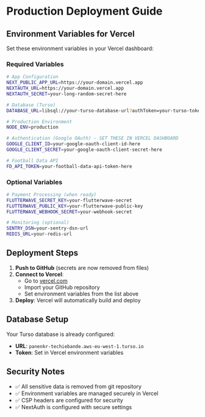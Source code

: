 # Production Deployment Guide

## Environment Variables for Vercel

Set these environment variables in your Vercel dashboard:

### Required Variables

```bash
# App Configuration
NEXT_PUBLIC_APP_URL=https://your-domain.vercel.app
NEXTAUTH_URL=https://your-domain.vercel.app
NEXTAUTH_SECRET=your-long-random-secret-here

# Database (Turso)
DATABASE_URL=libsql://your-turso-database-url?authToken=your-turso-token

# Production Environment
NODE_ENV=production

# Authentication (Google OAuth) - SET THESE IN VERCEL DASHBOARD
GOOGLE_CLIENT_ID=your-google-oauth-client-id-here
GOOGLE_CLIENT_SECRET=your-google-oauth-client-secret-here

# Football Data API
FD_API_TOKEN=your-football-data-api-token-here
```

### Optional Variables

```bash
# Payment Processing (when ready)
FLUTTERWAVE_SECRET_KEY=your-flutterwave-secret
FLUTTERWAVE_PUBLIC_KEY=your-flutterwave-public-key
FLUTTERWAVE_WEBHOOK_SECRET=your-webhook-secret

# Monitoring (optional)
SENTRY_DSN=your-sentry-dsn-url
REDIS_URL=your-redis-url
```

## Deployment Steps

1. **Push to GitHub** (secrets are now removed from files)
2. **Connect to Vercel**:
   - Go to [vercel.com](https://vercel.com)
   - Import your GitHub repository
   - Set environment variables from the list above
3. **Deploy**: Vercel will automatically build and deploy

## Database Setup

Your Turso database is already configured:
- **URL**: `panenkr-techiebande.aws-eu-west-1.turso.io`
- **Token**: Set in Vercel environment variables

## Security Notes

- ✅ All sensitive data is removed from git repository
- ✅ Environment variables are managed securely in Vercel
- ✅ CSP headers are configured for security
- ✅ NextAuth is configured with secure settings